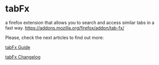 # tabFx
a firefox extension that allows you to search and access similar tabs in a fast way.
https://addons.mozilla.org/firefox/addon/tab-fx/

Please,  check the next articles to find out more:

[tabFx Guide](https://github.com/spyder-ide/spyder/wiki)

[tabFx Changelog](https://github.com/2alin/tabFx/wiki/Changelog)
